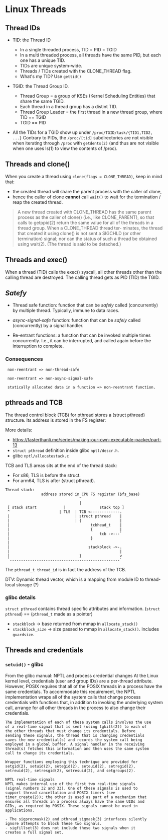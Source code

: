 # Linux Threads

## Thread IDs

 - TID: the Thread ID

   * In a single threaded process, TID = PID = TGID
   * In a multi threaded process, all threads have the same PID, but each one has
     a unique TID.
   * TIDs are unique system-wide.
   * Threads / TIDs created with the CLONE_THREAD flag.
   * What's my TID? Use `gettid()`

 - TGID: the Thread Group ID.

   * Thread Group = a group of KSEs (Kernel Scheduling Entities) that share the same TGID.
   * Each thread in a thread group has a distint TID.
   * Thread Group Leader = the first thread in a new thread group, where TID == TGID
   * TGID == PID

 - All the TIDs for a TGID show up under `/proc/TGID/task/{TID1,TID2, ...}`
   Contrary to PIDs, the  `/proc/[tid]` subdirectories are not visible when
   iterating through `/proc` with `getdents(2)` (and thus are not visible when
   one uses ls(1) to view the contents of /proc).

## Threads and clone()

When you create a thread using `clone(flags = CLONE_THREAD)`, keep in mind
that:

- the created thread will share the parent process with the caller of clone,
- hence the caller of clone **cannot** call `wait()` to wait for the
  termination / reap the created thread.

>
> A new thread created with CLONE_THREAD has the same parent process as the
> caller of clone() (i.e., like CLONE_PARENT),  so that  calls to getppid(2)
> return the same value for all of the threads in a thread group.  When a
> CLONE_THREAD thread ter‐ minates, the thread that created it using clone() is
> not sent a SIGCHLD (or other termination) signal; nor can the  status of such
> a thread be obtained using wait(2).  (The thread is said to be detached.)
>

## Threads and exec()

When a thread (TID) calls the exec() syscall, all other threads other than the
calling thread are destroyed. The calling thread gets as PID (TID) the TGID.

## _Satefy_

- Thread safe function: function that can be _safely_ called (concurrently) by
  multiple thread. Typically, immune to data races.

- _async-signal-safe_ function: function that can be _safely_ called
  (concurrently) by a signal handler.

- Re-entrant functions: a function that can be invoked multiple times
  concurrently. I.e., it can be interrupted, and called again before the
  interruption to complete.

### Consequences
```
 non-reentrant => non-thread-safe

 non-reentrant => non-async-signal-safe

 statically allocated data in a function => non-reentrant function.
```

## pthreads and TCB

The thread control block (TCB) for pthread stores a (struct pthread) structure.
Its address is stored in the FS register:

More details:
- https://fasterthanli.me/series/making-our-own-executable-packer/part-13
- `struct pthread` definition inside glibc `nptl/descr.h`.
- glibc `nptl/allocatestack.c`

TCB and TLS areas sits at the end of the thread stack:
- For x86, TLS is before the struct.
- For arm64, TLS is after (struct pthread).

```
Thread stack:
                address stored in CPU FS register ($fs_base)
                                 ^
                                 |
 [ stack start            |               stack top ]
 ^                      | TLS  | TCB <-------------.
 |                             | struct pthread    |
 |                             | {                 |
 |                                    tcbhead_t    |
 |                                    {            |
 |                                        tcb ->---`
 |                                    }
 |
 |                                   stackblock ->-.
 |                                                 |
 |                               }                 v
 `-------------------------------------------------`
```

The `pthread_t thread_id` is in fact the address of the TCB.

DTV: Dynamic thread vector, which is a mapping from module ID to
thread-local storage (?)

### glibc details

`struct pthread` contains thread specific attributes and information.
(`struct pthread`) == (`pthread_t` made as a pointer)

- `stackblock` -> base returned from mmap in `allocate_stack()`
- `stackblock_size` -> size passed to mmap in `allocate_stack()`. Includes `guardsize`.

## Threads and credentials

### `setuid()` - glibc
From the glibc manual:
    NPTL and process credential changes
    At the Linux kernel level, credentials (user and group IDs) are a
    per-thread attribute. However, POSIX requires that all of the
    POSIX threads in a process have the same credentials. To
    accommodate this requirement, the NPTL implementation wraps all
    of the system calls that change process credentials with
    functions that, in addition to invoking the underlying system
    call, arrange for all other threads in the process to also change
    their credentials.

    The implementation of each of these system calls involves the use
    of a real-time signal that is sent (using tgkill(2)) to each of
    the other threads that must change its credentials. Before
    sending these signals, the thread that is changing credentials
    saves the new credential(s) and records the system call being
    employed in a global buffer. A signal handler in the receiving
    thread(s) fetches this information and then uses the same system
    call to change its credentials.

    Wrapper functions employing this technique are provided for
    setgid(2), setuid(2), setegid(2), seteuid(2), setregid(2),
    setreuid(2), setresgid(2), setresuid(2), and setgroups(2).

    NPTL real-time signals
    NPTL makes internal use of the first two real-time signals
    (signal numbers 32 and 33). One of these signals is used to
    support thread cancellation and POSIX timers (see
    timer_create(2)); the other is used as part of a mechanism that
    ensures all threads in a process always have the same UIDs and
    GIDs, as required by POSIX. These signals cannot be used in
    applications.

    - The sigprocmask(2) and pthread_sigmask(3) interfaces silently
    ignore attempts to block these two signals.
    - sigfillset(3) does not include these two signals when it
    creates a full signal set.
